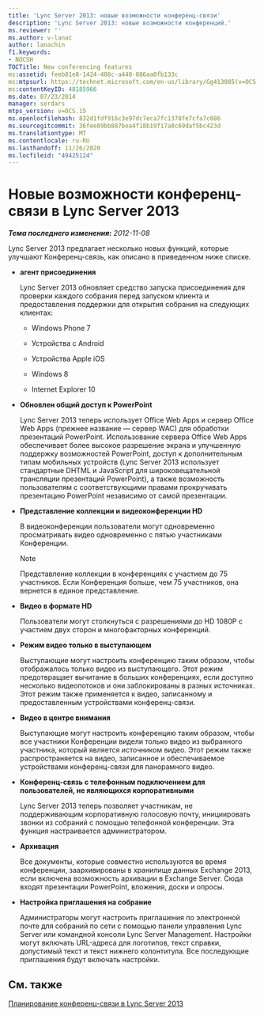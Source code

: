 ```yaml
---
title: 'Lync Server 2013: новые возможности конференц-связи'
description: 'Lync Server 2013: новые возможности конференций.'
ms.reviewer: ''
ms.author: v-lanac
author: lanachin
f1.keywords:
- NOCSH
TOCTitle: New conferencing features
ms:assetid: feeb81e8-1424-408c-a440-886aa0fb133c
ms:mtpsurl: https://technet.microsoft.com/en-us/library/Gg413085(v=OCS.15)
ms:contentKeyID: 48185966
ms.date: 07/23/2014
manager: serdars
mtps_version: v=OCS.15
ms.openlocfilehash: 832d1fdf916c3e97dc7eca7fc1378fe7cfa7c086
ms.sourcegitcommit: 36fee89bb887bea4f18b19f17a8c69daf5bc423d
ms.translationtype: MT
ms.contentlocale: ru-RU
ms.lasthandoff: 11/26/2020
ms.locfileid: "49425124"
---
```

# <a name="new-conferencing-features-in-lync-server-2013"></a>Новые возможности конференц-связи в Lync Server 2013

<div data-xmlns="http://www.w3.org/1999/xhtml">

<div class="topic" data-xmlns="http://www.w3.org/1999/xhtml" data-msxsl="urn:schemas-microsoft-com:xslt" data-cs="https://msdn.microsoft.com/">

<div data-asp="https://msdn2.microsoft.com/asp">



</div>

<div id="mainSection">

<div id="mainBody">

<span> </span>

_**Тема последнего изменения:** 2012-11-08_

Lync Server 2013 предлагает несколько новых функций, которые улучшают Конференц-связь, как описано в приведенном ниже списке.

  - **агент присоединения**
    
    Lync Server 2013 обновляет средство запуска присоединения для проверки каждого собрания перед запуском клиента и предоставления поддержки для открытия собрания на следующих клиентах:
    
      - Windows Phone 7
    
      - Устройства с Android
    
      - Устройства Apple iOS
    
      - Windows 8
    
      - Internet Explorer 10

  - **Обновлен общий доступ к PowerPoint**
    
    Lync Server 2013 теперь использует Office Web Apps и сервер Office Web Apps (прежнее название — сервер WAC) для обработки презентаций PowerPoint. Использование сервера Office Web Apps обеспечивает более высокое разрешение экрана и улучшенную поддержку возможностей PowerPoint, доступ к дополнительным типам мобильных устройств (Lync Server 2013 использует стандартные DHTML и JavaScript для широковещательной трансляции презентаций PowerPoint), а также возможность пользователям с соответствующими правами прокручивать презентацию PowerPoint независимо от самой презентации.

  - **Представление коллекции и видеоконференции HD**
    
    В видеоконференции пользователи могут одновременно просматривать видео одновременно с пятью участниками Конференции.
    
    <div>
    

    > [!NOTE]  
    > Представление коллекции в конференциях с участием до 75 участников. Если Конференция больше, чем 75 участников, она вернется в единое представление.

    
    </div>

  - **Видео в формате HD**
    
    Пользователи могут столкнуться с разрешениями до HD 1080P с участием двух сторон и многофакторных конференций.

  - **Режим видео только в выступающем**
    
    Выступающие могут настроить конференцию таким образом, чтобы отображалось только видео из выступающего. Этот режим предотвращает вычитание в больших конференциях, если доступно несколько видеопотоков и они заблокированы в разных источниках. Этот режим также применяется к видео, записанному и предоставленным устройствами конференц-связи.

  - **Видео в центре внимания**
    
    Выступающие могут настроить конференцию таким образом, чтобы все участники Конференции видели только видео из выбранного участника, который является источником видео. Этот режим также распространяется на видео, записанное и обеспечиваемое устройствами конференц-связи для панорамного видео.

  - **Конференц-связь с телефонным подключением для пользователей, не являющихся корпоративными**
    
    Lync Server 2013 теперь позволяет участникам, не поддерживающим корпоративную голосовую почту, инициировать звонки из собраний с помощью телефонной конференции. Эта функция настраивается администратором.

  - **Архивация**
    
    Все документы, которые совместно используются во время конференции, заархивированы в хранилище данных Exchange 2013, если включена возможность архивации в Exchange Server. Сюда входят презентации PowerPoint, вложения, доски и опросы.

  - **Настройка приглашения на собрание**
    
    Администраторы могут настроить приглашения по электронной почте для собраний по сети с помощью панели управления Lync Server или командной консоли Lync Server Management. Настройки могут включать URL-адреса для логотипов, текст справки, допустимый текст и текст нижнего колонтитула. Все последующие приглашения будут включать настройки.

<div>

## <a name="see-also"></a>См. также


[Планирование конференц-связи в Lync Server 2013](lync-server-2013-planning-for-conferencing.md)  
  

</div>

</div>

<span> </span>

</div>

</div>

</div>

